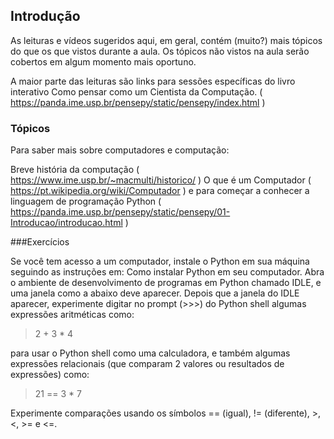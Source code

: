 ## Introdução


As leituras e vídeos sugeridos aqui, em geral, contém (muito?) mais tópicos do que os que vistos durante a aula. Os tópicos não vistos na aula serão cobertos em algum momento mais oportuno.

A maior parte das leituras são links para sessões específicas do livro interativo Como pensar como um Cientista da Computação.
( https://panda.ime.usp.br/pensepy/static/pensepy/index.html )

### Tópicos

Para saber mais sobre computadores e computação:

Breve história da computação ( https://www.ime.usp.br/~macmulti/historico/ )
O que é um Computador ( https://pt.wikipedia.org/wiki/Computador )
e para começar a conhecer a linguagem de programação Python ( https://panda.ime.usp.br/pensepy/static/pensepy/01-Introducao/introducao.html )

###Exercícios

Se você tem acesso a um computador, instale o Python em sua máquina seguindo as instruções em: Como instalar Python em seu computador.
Abra o ambiente de desenvolvimento de programas em Python chamado IDLE, e uma janela como a abaixo deve aparecer.
Depois que a janela do IDLE aparecer, experimente digitar no prompt (>>>) do Python shell algumas expressões aritméticas como:

> 2 + 3 * 4

para usar o Python shell como uma calculadora, e também algumas expressões relacionais (que comparam 2 valores ou resultados de expressões) como:

> 21 == 3 * 7

Experimente comparações usando os símbolos == (igual), != (diferente), >, <, >= e <=.

